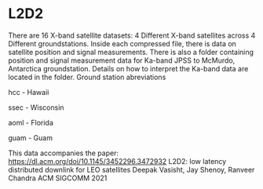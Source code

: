 # L2D2
There are 16 X-band satellite datasets: 4 Different X-band satellites across 4 Different groundstations.
Inside each compressed file, there is data on satellite position and signal measurements.
There is also a folder containing position and signal measurement data for Ka-band JPSS to McMurdo, Antarctica groundstation. 
Details on how to interpret the Ka-band data are located in the folder.
Ground station abreviations

hcc - Hawaii

ssec - Wisconsin

aoml - Florida

guam - Guam

This data accompanies the paper: https://dl.acm.org/doi/10.1145/3452296.3472932
L2D2: low latency distributed downlink for LEO satellites
Deepak Vasisht, Jay Shenoy, Ranveer Chandra
ACM SIGCOMM 2021
